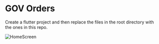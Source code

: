 # GOV Orders

Create a flutter project and then replace the files in the root directory with the ones in this repo.

![HomeScreen]("docs/Images/home.jpg")
